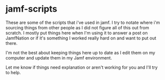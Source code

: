 # jamf-scripts

These are some of the scripts that i've used in jamf.
I try to notate where i'm sourcing things from other people as I did not figure all of this out from scratch.
I mostly put things here when I'm using it to answer a post on JamfNation or if it's something I worked really hard on and want to put out there.

I'm not the best about keeping things here up to date as I edit them on my computer and update them in my Jamf environment.

Let me know if things need explanation or aren't working for you and I'll try to help.
